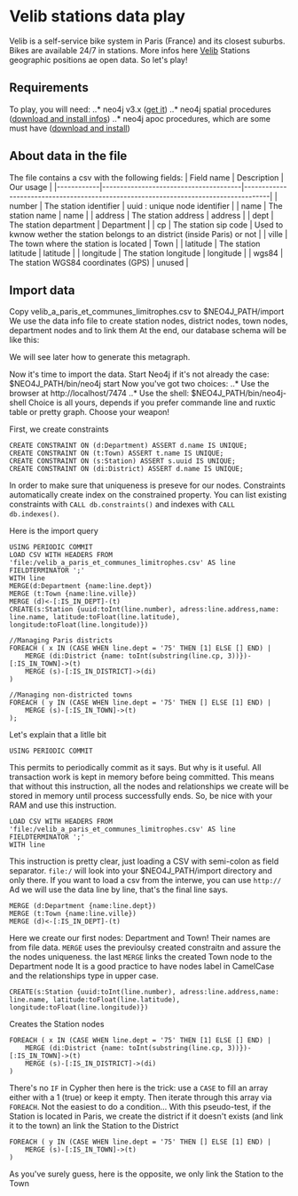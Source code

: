 # Velib stations data play
Velib is a self-service bike system in Paris (France) and its closest suburbs.
Bikes are available 24/7 in stations.
More infos here [Velib](http://en.velib.paris.fr/)
Stations geographic positions ae open data. So let's play!

## Requirements
To play, you will need:
..* neo4j v3.x ([get it](http://neo4j.com/))
..* neo4j spatial procedures ([download and install infos](http://gist.asciidoctor.org/?dropbox-14493611%2Fcypher_spatial.adoc#_add_layer))
..* neo4j apoc procedures, which are some must have ([download and install](https://github.com/neo4j-contrib/neo4j-apoc-procedures))

## About data in the file
The file contains a csv with the following fields:
| Field name | Description                           | Our usage                                                                           |
|------------|---------------------------------------|-------------------------------------------------------------------------------------|
| number     | The station identifier                | uuid : unique node identifier                                                       |
| name       | The station name                      | name                                                                                |
| address    | The station address                   | address                                                                             |
| dept       | The station department                | Department                                                                          |
| cp         | The station sip code                  | Used to kwnow wether the station belongs to an district (inside Paris) or not       |
| ville      | The town where the station is located | Town                                                                                |
| latitude   | The station latitude                  | latitude                                                                            |
| longitude  | The station longitude                 | longitude                                                                           |
| wgs84      | The station WGS84 coordinates (GPS)   | unused                                                                              |

## Import data
Copy velib_a_paris_et_communes_limitrophes.csv to $NEO4J_PATH/import
We use the data info file to create station nodes, district nodes, town nodes, department nodes and to link them
At the end, our database schema will be like this:

We will see later how to generate this metagraph.

Now it's time to import the data.
Start Neo4j if it's not already the case: $NEO4J_PATH/bin/neo4j start
Now you've got two choices:
..* Use the browser at http://localhost/7474
..* Use the shell: $NEO4J_PATH/bin/neo4j-shell
Choice is all yours, depends if you prefer commande line and ruxtic table or pretty graph.
Choose your weapon!

First, we create constraints
```cypher
CREATE CONSTRAINT ON (d:Department) ASSERT d.name IS UNIQUE;
CREATE CONSTRAINT ON (t:Town) ASSERT t.name IS UNIQUE;
CREATE CONSTRAINT ON (s:Station) ASSERT s.uuid IS UNIQUE;
CREATE CONSTRAINT ON (di:District) ASSERT d.name IS UNIQUE;
```
In order to make sure that uniqueness is preseve for our nodes.
Constraints automatically create index on the constrained property.
You can list existing constraints with `CALL db.constraints()` and indexes with `CALL db.indexes()`.


Here is the import query
```cypher
USING PERIODIC COMMIT
LOAD CSV WITH HEADERS FROM
'file:/velib_a_paris_et_communes_limitrophes.csv' AS line FIELDTERMINATOR ';'
WITH line
MERGE(d:Department {name:line.dept})
MERGE (t:Town {name:line.ville})
MERGE (d)<-[:IS_IN_DEPT]-(t)
CREATE(s:Station {uuid:toInt(line.number), adress:line.address,name: line.name, latitude:toFloat(line.latitude), longitude:toFloat(line.longitude)})

//Managing Paris districts
FOREACH ( x IN (CASE WHEN line.dept = '75' THEN [1] ELSE [] END) |
    MERGE (di:District {name: toInt(substring(line.cp, 3))})-[:IS_IN_TOWN]->(t)
    MERGE (s)-[:IS_IN_DISTRICT]->(di)
)

//Managing non-districted towns
FOREACH ( y IN (CASE WHEN line.dept = '75' THEN [] ELSE [1] END) |
    MERGE (s)-[:IS_IN_TOWN]->(t)
);
```

Let's explain that a litlle bit
```cypher
USING PERIODIC COMMIT
```
This permits to periodically commit as it says. But why is it useful.
All transaction work is kept in memory before being committed. This means that without this instruction, all the nodes and relationships we create
will be stored in memory until process successfully ends.
So, be nice with your RAM and use this instruction.

```cypher
LOAD CSV WITH HEADERS FROM
'file:/velib_a_paris_et_communes_limitrophes.csv' AS line FIELDTERMINATOR ';'
WITH line
```
This instruction is pretty clear, just loading a CSV with semi-colon as field separator.
`file:/` will look into your $NEO4J_PATH/import directory and only there.
If you want to load a csv from the interwe, you can use `http://`
Ad we will use the data line by line, that's the final line says.

```cypher
MERGE (d:Department {name:line.dept})
MERGE (t:Town {name:line.ville})
MERGE (d)<-[:IS_IN_DEPT]-(t)
```
Here we create our first nodes: Department and Town!
Their names are from file data.
`MERGE` uses the previoulsy created constraitn and assure the the nodes uniqueness.
the last `MERGE` links the created Town node to the Department node
It is a good practice to have nodes label in CamelCase and the relationships type in upper case.

```cypher
CREATE(s:Station {uuid:toInt(line.number), adress:line.address,name: line.name, latitude:toFloat(line.latitude), longitude:toFloat(line.longitude)})
```
Creates the Station nodes

```cypher
FOREACH ( x IN (CASE WHEN line.dept = '75' THEN [1] ELSE [] END) |
    MERGE (di:District {name: toInt(substring(line.cp, 3))})-[:IS_IN_TOWN]->(t)
    MERGE (s)-[:IS_IN_DISTRICT]->(di)
)
```
There's no `IF` in Cypher then here is the trick: use a `CASE` to fill an array either with a 1 (true) or keep it empty. Then iterate through this array via `FOREACH`.
Not the easiest to do a condition...
With this pseudo-test, if the Station is located in Paris, we create the district if it doesn't exists (and link it to the town) an link the Station to the District

```cypher
FOREACH ( y IN (CASE WHEN line.dept = '75' THEN [] ELSE [1] END) |
    MERGE (s)-[:IS_IN_TOWN]->(t)
)
```
As you've surely guess, here is the opposite, we only link the Station to the Town